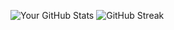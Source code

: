 <!---
Alireza3181/Alireza3181 is a ✨ special ✨ repository because its `README.md` (this file) appears on your GitHub profile.
You can click the Preview link to take a look at your changes.
--->

<!---
Alireza3181/Alireza3181 is a ✨ special ✨ repository because its `README.md` (this file) appears on your GitHub profile.
You can click the Preview link to take a look at your changes.
--->
![Your GitHub Stats](https://github-readme-stats.vercel.app/api?username=Alireza3181&show_icons=true&theme=radical)
![GitHub Streak](https://github-readme-streak-stats.herokuapp.com/?user=Alireza3181&theme=radical)



